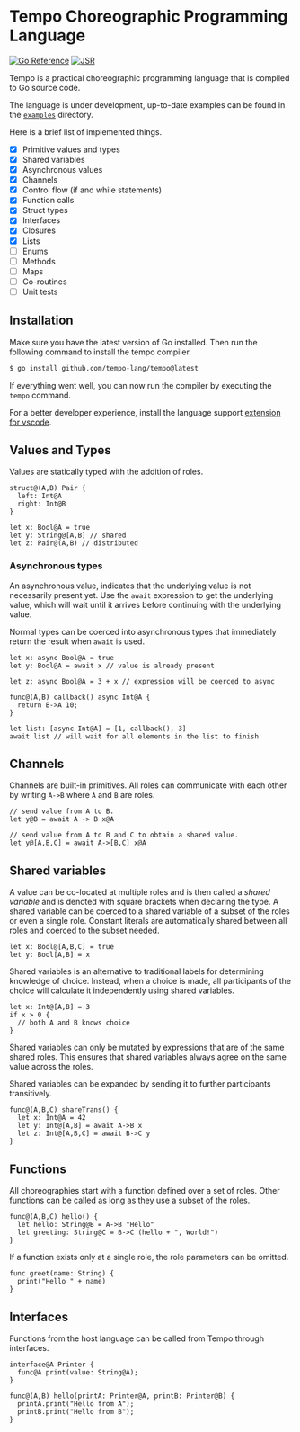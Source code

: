 # Tempo Choreographic Programming Language

[![Go Reference](https://pkg.go.dev/badge/github.com/tempo-lang/tempo.svg)](https://pkg.go.dev/github.com/tempo-lang/tempo)
[![JSR](https://jsr.io/badges/@tempo-lang)](https://jsr.io/@tempo-lang)

Tempo is a practical choreographic programming language that is compiled to Go source code.

The language is under development, up-to-date examples can be found in the [`examples`](./examples/) directory.

Here is a brief list of implemented things.

- [x] Primitive values and types
- [x] Shared variables
- [x] Asynchronous values
- [x] Channels
- [x] Control flow (if and while statements)
- [x] Function calls
- [x] Struct types
- [x] Interfaces
- [x] Closures
- [x] Lists
- [ ] Enums
- [ ] Methods
- [ ] Maps
- [ ] Co-routines
- [ ] Unit tests

## Installation

Make sure you have the latest version of Go installed.
Then run the following command to install the tempo compiler.

```sh
$ go install github.com/tempo-lang/tempo@latest
```

If everything went well, you can now run the compiler by executing the `tempo` command.

For a better developer experience, install the language support [extension for vscode](https://marketplace.visualstudio.com/items?itemName=tempo-lang.vscode-tempo).

## Values and Types

Values are statically typed with the addition of roles.

```tempo
struct@(A,B) Pair {
  left: Int@A
  right: Int@B
}

let x: Bool@A = true
let y: String@[A,B] // shared
let z: Pair@(A,B) // distributed
```

### Asynchronous types

An asynchronous value, indicates that the underlying value is not necessarily present yet.
Use the `await` expression to get the underlying value, which will wait until it arrives before continuing with the underlying value.

Normal types can be coerced into asynchronous types that immediately return the result when `await` is used.

```tempo
let x: async Bool@A = true
let y: Bool@A = await x // value is already present

let z: async Bool@A = 3 + x // expression will be coerced to async

func@(A,B) callback() async Int@A {
  return B->A 10;
}

let list: [async Int@A] = [1, callback(), 3]
await list // will wait for all elements in the list to finish
```

## Channels

Channels are built-in primitives.
All roles can communicate with each other by writing `A->B` where `A` and `B` are roles.

```tempo
// send value from A to B.
let y@B = await A -> B x@A

// send value from A to B and C to obtain a shared value.
let y@[A,B,C] = await A->[B,C] x@A
```

## Shared variables

A value can be co-located at multiple roles and is then called a _shared variable_ and is denoted with square brackets when declaring the type.
A shared variable can be coerced to a shared variable of a subset of the roles or even a single role.
Constant literals are automatically shared between all roles and coerced to the subset needed.

```tempo
let x: Bool@[A,B,C] = true
let y: Bool[A,B] = x
```

Shared variables is an alternative to traditional labels for determining knowledge of choice.
Instead, when a choice is made, all participants of the choice will calculate it independently using shared variables.

```tempo
let x: Int@[A,B] = 3
if x > 0 {
  // both A and B knows choice
}
```

Shared variables can only be mutated by expressions that are of the same shared roles.
This ensures that shared variables always agree on the same value across the roles.

Shared variables can be expanded by sending it to further participants transitively.

```tempo
func@(A,B,C) shareTrans() {
  let x: Int@A = 42
  let y: Int@[A,B] = await A->B x
  let z: Int@[A,B,C] = await B->C y
}
```

## Functions

All choreographies start with a function defined over a set of roles.
Other functions can be called as long as they use a subset of the roles.

```tempo
func@(A,B,C) hello() {
  let hello: String@B = A->B "Hello"
  let greeting: String@C = B->C (hello + ", World!")
}
```

If a function exists only at a single role, the role parameters can be omitted.

```tempo
func greet(name: String) {
  print("Hello " + name)
}
```

## Interfaces

Functions from the host language can be called from Tempo through interfaces.

```tempo
interface@A Printer {
  func@A print(value: String@A);
}

func@(A,B) hello(printA: Printer@A, printB: Printer@B) {
  printA.print("Hello from A");
  printB.print("Hello from B");
}
```
